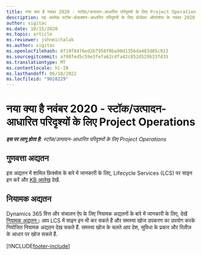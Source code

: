 ```yaml
---
title: नया क्या है नवंबर 2020 - स्टॉक/उत्पादन-आधारित परिदृश्यों के लिए Project Operations
description: यह आलेख स्टॉक-प्रोडक्शन-आधारित परिदृश्यों के लिए प्रोजेक्ट ऑपरेशंस के नवंबर 2020 रिलीज़ में उपलब्ध गुणवत्ता अपडेट के बारे में जानकारी प्रदान करता है।
author: sigitac
ms.date: 10/15/2020
ms.topic: article
ms.reviewer: johnmichalak
ms.author: sigitac
ms.openlocfilehash: 8f19f8476ed2b7958f0ba90d135bda483d05c923
ms.sourcegitcommit: a798fed5c59e3fefa62cdfa42c852d529b33fd35
ms.translationtype: MT
ms.contentlocale: hi-IN
ms.lasthandoff: 06/18/2022
ms.locfileid: "9028229"
---
```

# <a name="whats-new-november-2020---project-operations-for-stockedproduction-based-scenarios"></a>नया क्या है नवंबर 2020 - स्टॉक/उत्पादन-आधारित परिदृश्यों के लिए Project Operations

_**इस पर लागू होता है:** स्टॉक/उत्पादन-आधारित परिदृश्यों के लिए Project Operations_

## <a name="quality-updates"></a>गुणवत्ता अद्यतन

इस अद्यतन में शामिल फ़िक्सेस के बारे में जानकारी के लिए, Lifecycle Services (LCS) पर साइन इन करें और [KB आलेख](https://fix.lcs.dynamics.com/Issue/Details?bugId=488609&amp;dbType=3&amp;qc=8251e8e1d5e2386de850599926c1adc3fec8e2ba25308036d22cdfe0a1c28fc7) देखें.

## <a name="regulatory-updates"></a>नियामक अद्यतन

Dynamics 365 वित्त और संचालन ऐप के लिए नियामक अद्यतनों के बारे में जानकारी के लिए, देखें [नियामक अद्यतन।](/dynamics365/finance/localizations/regulatory-updates) आप LCS में साइन इन भी कर सकते हैं और समस्या खोज उपकरण का उपयोग करके नियोजित नियामक अद्यतन देख सकते हैं. समस्या खोज के चलते आप देश, सुविधा के प्रकार और रिलीज़ के आधार पर खोज सकते हैं.


[!INCLUDE[footer-include](../../includes/footer-banner.md)]